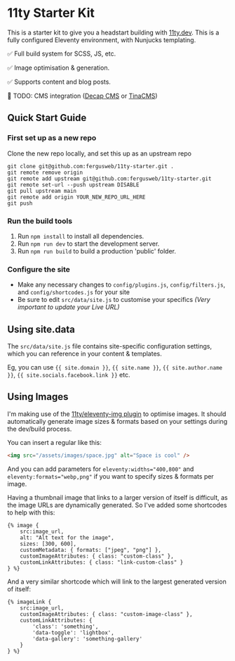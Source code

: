 # 11ty Starter Kit

This is a starter kit to give you a headstart building with [11ty.dev](https://www.11ty.dev/).  This is a fully configured Eleventy environment, with Nunjucks templating. 

✅ Full build system for SCSS, JS, etc.

✅ Image optimisation & generation.

✅ Supports content and blog posts. 

🔲 TODO: CMS integration ([Decap CMS](https://decapcms.org/docs/basic-steps/) or [TinaCMS](https://tina.io/docs/frameworks/11ty/))


## Quick Start Guide

### First set up as a new repo
Clone the new repo locally, and set this up as an upstream repo
```
git clone git@github.com:fergusweb/11ty-starter.git .
git remote remove origin
git remote add upstream git@github.com:fergusweb/11ty-starter.git
git remote set-url --push upstream DISABLE
git pull upstream main
git remote add origin YOUR_NEW_REPO_URL_HERE
git push
```

### Run the build tools
1. Run `npm install` to install all dependencies.
2. Run `npm run dev` to start the development server.
3. Run `npm run build` to build a production 'public' folder.

### Configure the site
* Make any necessary changes to `config/plugins.js`, `config/filters.js`, and `config/shortcodes.js` for your site
* Be sure to edit `src/data/site.js` to customise your specifics  *(Very important to update your Live URL)*


## Using site.data
The `src/data/site.js` file contains site-specific configuration settings, which you can reference in your content & templates.

Eg, you can use `{{ site.domain }}`, `{{ site.name }}`, `{{ site.author.name }}`, `{{ site.socials.facebook.link }}` etc.



## Using Images

I'm making use of the [11ty/eleventy-img plugin](https://www.11ty.dev/docs/plugins/image/) to optimise images.  It should automatically generate image sizes & formats based on your settings during the dev/build process.

You can insert a regular like this:
```html
<img src="/assets/images/space.jpg" alt="Space is cool" />
```
And you can add parameters for `eleventy:widths="400,800"` and `eleventy:formats="webp,png"` if you want to specify sizes & formats per image.

Having a thumbnail image that links to a larger version of itself is difficult, as the image URLs are dynamically generated.  So I've added some shortcodes to help with this:
```njk
{% image {
    src:image_url,
    alt: "Alt text for the image",
    sizes: [300, 600],
    customMetadata: { formats: ["jpeg", "png"] },
    customImageAttributes: { class: "custom-class" },
    customLinkAttributes: { class: "link-custom-class" }
} %}
```
And a very similar shortcode which will link to the largest generated version of itself:
```njk
{% imageLink {
    src:image_url,
    customImageAttributes: { class: "custom-image-class" },
    customLinkAttributes: {
        'class': 'something',
        'data-toggle': 'lightbox',
        'data-gallery': 'something-gallery'
    }
} %}
```


